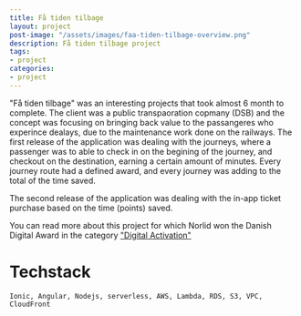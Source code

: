 ```yaml
---
title: Få tiden tilbage
layout: project
post-image: "/assets/images/faa-tiden-tilbage-overview.png"
description: Få tiden tilbage project
tags:
- project
categories:
- project
---
```


"Få tiden tilbage" was an interesting projects that took almost 6 month to complete. The client was a public transpaoration copmany (DSB) and the concept was focusing on bringing back value
 to the passangeres who experince dealays, due to the maintenance work done on the railways. The first release of the application was dealing with the journeys, where a passenger was to able to check in
 on the begining of the journey, and checkout on the destination, earning a certain amount of minutes. Every journey route had a defined award, and every journey was adding to the total of the time saved. 
 
The second release of the application was dealing with the in-app ticket purchase based on the time (points) saved. 

You can read more about this project for which Norlid won the Danish Digital Award in the category ["Digital Activation"](https://danishdigitalaward.dk/projekt/faa-tiden-tilbage-3/)

# Techstack
`Ionic, Angular, Nodejs, serverless, AWS, Lambda, RDS, S3, VPC, CloudFront`
